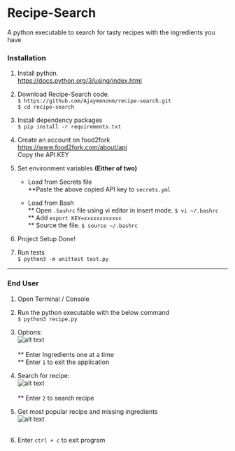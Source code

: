 # Recipe-Search
A python executable to search for tasty recipes with the ingredients you have

### Installation

1. Install python. <br /> https://docs.python.org/3/using/index.html

2. Download Recipe-Search code. <br />
  `$ https://github.com/Ajaymenonm/recipe-search.git` <br />
  `$ cd recipe-search`

3. Install dependency packages <br />
  `$ pip install -r requirements.txt`

4. Create an account on food2fork <br />
   https://www.food2fork.com/about/api <br /> Copy the API KEY

5. Set environment variables ****(Either of two)****
    * Load from Secrets file <br /> 
    **Paste the above copied API key to `secrets.yml`

    * Load from Bash <br /> 
    ** Open `.bashrc` file using vi editor in insert mode. `$ vi ~/.bashrc`<br />
    ** Add `export KEY=xxxxxxxxxxxx`<br />
    ** Source the file. `$ source ~/.bashrc`

6. Project Setup Done!

7. Run tests <br />
  `$ python3 -m unittest test.py`

---------------------------

### End User

1. Open Terminal / Console <br />

2. Run the python executable with the below command <br />
  `$ python3 recipe.py` 
  
3. Options: <br />
![alt text](https://s3.amazonaws.com/recipe-search/recipe_ing.png) <br /><br />
** Enter Ingredients one at a time <br />
** Enter `1` to exit the application

4. Search for recipe: <br />
![alt text](https://s3.amazonaws.com/recipe-search/search_rec.png) <br /><br />
** Enter `2` to search recipe

5. Get most popular recipe and missing ingredients <br />
![alt text](https://s3.amazonaws.com/recipe-search/recipe.png) <br /><br />

6. Enter `ctrl + c` to exit program <br />

